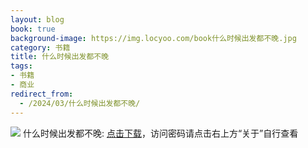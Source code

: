 ```yaml
---
layout: blog
book: true
background-image: https://img.locyoo.com/book什么时候出发都不晚.jpg
category: 书籍
title: 什么时候出发都不晚
tags:
- 书籍
- 商业
redirect_from:
  - /2024/03/什么时候出发都不晚/
---
```

![](https://img.locyoo.com/book什么时候出发都不晚.jpg)
什么时候出发都不晚: <a name = "ref1" href="https://url18.ctfile.com/f/50983618-1320273565-7f814b?p=3619">点击下载</a>，访问密码请点击右上方“关于”自行查看